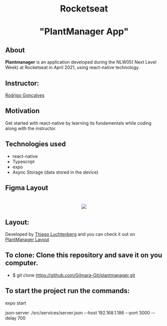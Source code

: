 <h1 align="center">Rocketseat</h1>

<h1 align="center"><b>"PlantManager App"</b></h1>

## About

**Plantmanager** is an application developed during the NLW05( Next Level Week) at Rocketseat in April 2021, using react-native technology.

## Instructor:

[Rodrigo Gonçalves](https://www.linkedin.com/in/rodrigo-gon%C3%A7alves-santana/)

## Motivation

Get started with react-native by learning its fundamentals while coding along with the instructor.

## Technologies used

- react-native
- Typescript
- expo
- Async Storage (data stored in the device)

## Figma Layout

<h1 align="center">
    <img src="https://ik.imagekit.io/cnbmdh4b9w/PlantManagerScreens_H8v9-loKQ.png">
</h1>

## Layout:

Developed by [Thiago Luchtenberg](https://www.linkedin.com/in/tiagoluchtenberg/?originalSubdomain=br) and you can check it out on [PlantManager Layout](<https://www.figma.com/file/d9woWJbQMys36zmvg9TWSN/PlantManager-(Copy)-(Copy)?node-id=0%3A1>)

## To clone: Clone this repository and save it on you computer.

- $ git clone https://github.com/Gilmara-Git/plantmanager.git

## To start the project run the commands:

<p>expo start</p>
<p>json-server ./src/services/server.json --host 192.168.1.186 --port 3000  --delay  700 </p>
